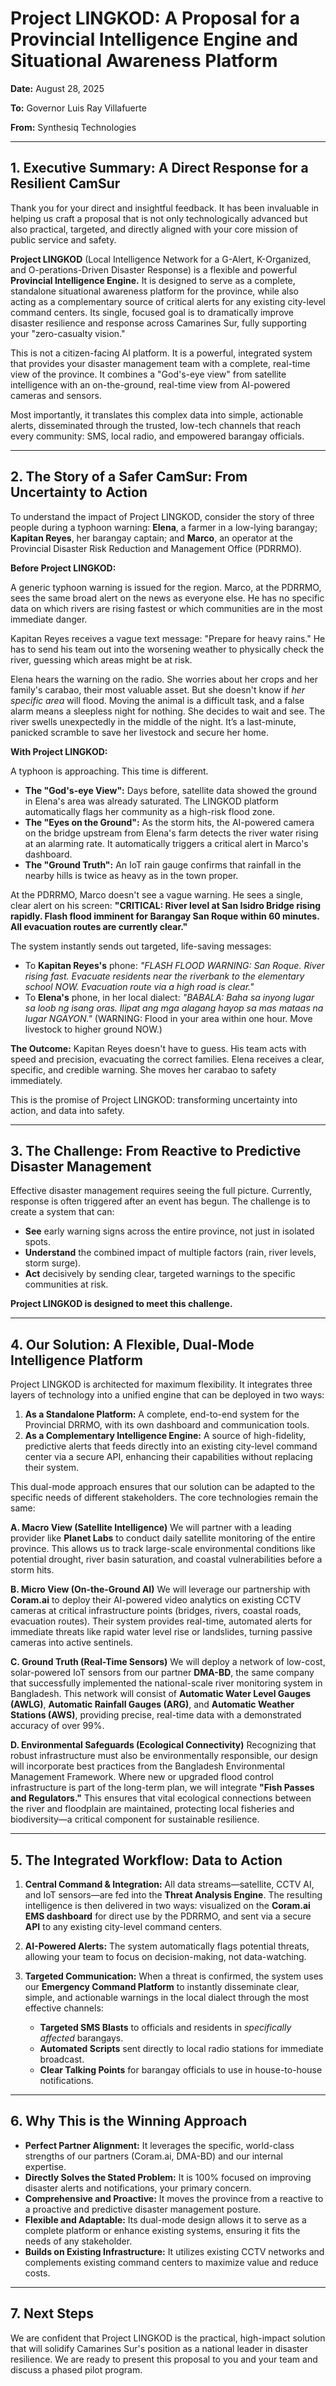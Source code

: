 # **Project LINGKOD: A Proposal for a Provincial Intelligence Engine and Situational Awareness Platform**

**Date:** August 28, 2025

**To:** Governor Luis Ray Villafuerte

**From:** Synthesiq Technologies

---

## **1. Executive Summary: A Direct Response for a Resilient CamSur**

Thank you for your direct and insightful feedback. It has been invaluable in helping us craft a proposal that is not only technologically advanced but also practical, targeted, and directly aligned with your core mission of public service and safety.

**Project LINGKOD** (Local Intelligence Network for a G-Alert, K-Organized, and O-perations-Driven Disaster Response) is a flexible and powerful **Provincial Intelligence Engine.** It is designed to serve as a complete, standalone situational awareness platform for the province, while also acting as a complementary source of critical alerts for any existing city-level command centers. Its single, focused goal is to dramatically improve disaster resilience and response across Camarines Sur, fully supporting your "zero-casualty vision."

This is not a citizen-facing AI platform. It is a powerful, integrated system that provides your disaster management team with a complete, real-time view of the province. It combines a "God's-eye view" from satellite intelligence with an on-the-ground, real-time view from AI-powered cameras and sensors.

Most importantly, it translates this complex data into simple, actionable alerts, disseminated through the trusted, low-tech channels that reach every community: SMS, local radio, and empowered barangay officials.

---

## **2. The Story of a Safer CamSur: From Uncertainty to Action**

To understand the impact of Project LINGKOD, consider the story of three people during a typhoon warning: **Elena**, a farmer in a low-lying barangay; **Kapitan Reyes**, her barangay captain; and **Marco**, an operator at the Provincial Disaster Risk Reduction and Management Office (PDRRMO).

**Before Project LINGKOD:**

A generic typhoon warning is issued for the region. Marco, at the PDRRMO, sees the same broad alert on the news as everyone else. He has no specific data on which rivers are rising fastest or which communities are in the most immediate danger.

Kapitan Reyes receives a vague text message: "Prepare for heavy rains." He has to send his team out into the worsening weather to physically check the river, guessing which areas might be at risk.

Elena hears the warning on the radio. She worries about her crops and her family's carabao, their most valuable asset. But she doesn't know if *her specific area* will flood. Moving the animal is a difficult task, and a false alarm means a sleepless night for nothing. She decides to wait and see. The river swells unexpectedly in the middle of the night. It’s a last-minute, panicked scramble to save her livestock and secure her home.

**With Project LINGKOD:**

A typhoon is approaching. This time is different.

*   **The "God's-eye View":** Days before, satellite data showed the ground in Elena's area was already saturated. The LINGKOD platform automatically flags her community as a high-risk flood zone.
*   **The "Eyes on the Ground":** As the storm hits, the AI-powered camera on the bridge upstream from Elena's farm detects the river water rising at an alarming rate. It automatically triggers a critical alert in Marco's dashboard.
*   **The "Ground Truth":** An IoT rain gauge confirms that rainfall in the nearby hills is twice as heavy as in the town proper.

At the PDRRMO, Marco doesn't see a vague warning. He sees a single, clear alert on his screen: **"CRITICAL: River level at San Isidro Bridge rising rapidly. Flash flood imminent for Barangay San Roque within 60 minutes. All evacuation routes are currently clear."**

The system instantly sends out targeted, life-saving messages:

*   To **Kapitan Reyes's** phone: *"FLASH FLOOD WARNING: San Roque. River rising fast. Evacuate residents near the riverbank to the elementary school NOW. Evacuation route via a high road is clear."*
*   To **Elena's** phone, in her local dialect: *"BABALA: Baha sa inyong lugar sa loob ng isang oras. Ilipat ang mga alagang hayop sa mas mataas na lugar NGAYON."* (WARNING: Flood in your area within one hour. Move livestock to higher ground NOW.)

**The Outcome:** Kapitan Reyes doesn't have to guess. His team acts with speed and precision, evacuating the correct families. Elena receives a clear, specific, and credible warning. She moves her carabao to safety immediately.

This is the promise of Project LINGKOD: transforming uncertainty into action, and data into safety.

---

## **3. The Challenge: From Reactive to Predictive Disaster Management**

Effective disaster management requires seeing the full picture. Currently, response is often triggered after an event has begun. The challenge is to create a system that can:

*   **See** early warning signs across the entire province, not just in isolated spots.
*   **Understand** the combined impact of multiple factors (rain, river levels, storm surge).
*   **Act** decisively by sending clear, targeted warnings to the specific communities at risk.

**Project LINGKOD is designed to meet this challenge.**

---

## **4. Our Solution: A Flexible, Dual-Mode Intelligence Platform**

Project LINGKOD is architected for maximum flexibility. It integrates three layers of technology into a unified engine that can be deployed in two ways:

1.  **As a Standalone Platform:** A complete, end-to-end system for the Provincial DRRMO, with its own dashboard and communication tools.
2.  **As a Complementary Intelligence Engine:** A source of high-fidelity, predictive alerts that feeds directly into an existing city-level command center via a secure API, enhancing their capabilities without replacing their system.

This dual-mode approach ensures that our solution can be adapted to the specific needs of different stakeholders. The core technologies remain the same:

**A. Macro View (Satellite Intelligence)**
We will partner with a leading provider like **Planet Labs** to conduct daily satellite monitoring of the entire province. This allows us to track large-scale environmental conditions like potential drought, river basin saturation, and coastal vulnerabilities before a storm hits.

**B. Micro View (On-the-Ground AI)**
We will leverage our partnership with **Coram.ai** to deploy their AI-powered video analytics on existing CCTV cameras at critical infrastructure points (bridges, rivers, coastal roads, evacuation routes). Their system provides real-time, automated alerts for immediate threats like rapid water level rise or landslides, turning passive cameras into active sentinels.

**C. Ground Truth (Real-Time Sensors)**
We will deploy a network of low-cost, solar-powered IoT sensors from our partner **DMA-BD**, the same company that successfully implemented the national-scale river monitoring system in Bangladesh. This network will consist of **Automatic Water Level Gauges (AWLG)**, **Automatic Rainfall Gauges (ARG)**, and **Automatic Weather Stations (AWS)**, providing precise, real-time data with a demonstrated accuracy of over 99%.

**D. Environmental Safeguards (Ecological Connectivity)**
Recognizing that robust infrastructure must also be environmentally responsible, our design will incorporate best practices from the Bangladesh Environmental Management Framework. Where new or upgraded flood control infrastructure is part of the long-term plan, we will integrate **"Fish Passes and Regulators."** This ensures that vital ecological connections between the river and floodplain are maintained, protecting local fisheries and biodiversity—a critical component for sustainable resilience.

---

## **5. The Integrated Workflow: Data to Action**

1.  **Central Command & Integration:** All data streams—satellite, CCTV AI, and IoT sensors—are fed into the **Threat Analysis Engine**. The resulting intelligence is then delivered in two ways: visualized on the **Coram.ai EMS dashboard** for direct use by the PDRRMO, and sent via a secure **API** to any existing city-level command centers.

2.  **AI-Powered Alerts:** The system automatically flags potential threats, allowing your team to focus on decision-making, not data-watching.

3.  **Targeted Communication:** When a threat is confirmed, the system uses our **Emergency Command Platform** to instantly disseminate clear, simple, and actionable warnings in the local dialect through the most effective channels:
    *   **Targeted SMS Blasts** to officials and residents in *specifically affected* barangays.
    *   **Automated Scripts** sent directly to local radio stations for immediate broadcast.
    *   **Clear Talking Points** for barangay officials to use in house-to-house notifications.

---

## **6. Why This is the Winning Approach**

*   **Perfect Partner Alignment:** It leverages the specific, world-class strengths of our partners (Coram.ai, DMA-BD) and our internal expertise.
*   **Directly Solves the Stated Problem:** It is 100% focused on improving disaster alerts and notifications, your primary concern.
*   **Comprehensive and Proactive:** It moves the province from a reactive to a proactive and predictive disaster management posture.
*   **Flexible and Adaptable:** Its dual-mode design allows it to serve as a complete platform or enhance existing systems, ensuring it fits the needs of any stakeholder.
*   **Builds on Existing Infrastructure:** It utilizes existing CCTV networks and complements existing command centers to maximize value and reduce costs.

---

## **7. Next Steps**

We are confident that Project LINGKOD is the practical, high-impact solution that will solidify Camarines Sur's position as a national leader in disaster resilience. We are ready to present this proposal to you and your team and discuss a phased pilot program.
